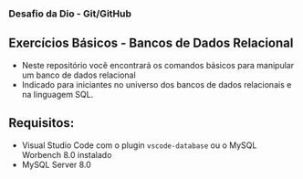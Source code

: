 ### Desafio da Dio - Git/GitHub

## Exercícios Básicos - Bancos de Dados Relacional

- Neste repositório você encontrará os comandos básicos para manipular um banco de dados relacional
- Indicado para iniciantes no universo dos bancos de dados relacionais e na linguagem SQL.

## Requisitos:

- Visual Studio Code com o plugin `vscode-database`  ou o MySQL Worbench 8.0 instalado
- MySQL Server 8.0
